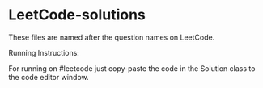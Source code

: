 # LeetCode-solutions
These files are named after the question names on LeetCode. 

Running Instructions:

For running on #leetcode just copy-paste the code in the Solution class to the code editor window.
